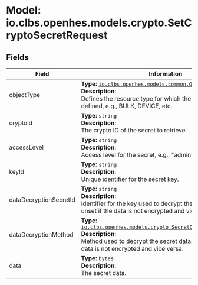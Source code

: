 # Model: io.clbs.openhes.models.crypto.SetCryptoSecretRequest

## Fields

| Field | Information |
| --- | --- |
| objectType | <b>Type:</b> [`io.clbs.openhes.models.common.ObjectType`](enum-io-clbs-openhes-models-common-objecttype.md)<br><b>Description:</b><br>Defines the resource type for which the field descriptor is defined, e.g., BULK, DEVICE, etc. |
| cryptoId | <b>Type:</b> `string`<br><b>Description:</b><br>The crypto ID of the secret to retrieve. |
| accessLevel | <b>Type:</b> `string`<br><b>Description:</b><br>Access level for the secret, e.g., "admin", "user", etc. |
| keyId | <b>Type:</b> `string`<br><b>Description:</b><br>Unique identifier for the secret key. |
| dataDecryptionSecretId | <b>Type:</b> `string`<br><b>Description:</b><br>Identifier for the key used to decrypt the secret data. May be unset if the data is not encrypted and vice versa. |
| dataDecryptionMethod | <b>Type:</b> [`io.clbs.openhes.models.crypto.SecretDataDesryptionMethod`](enum-io-clbs-openhes-models-crypto-secretdatadesryptionmethod.md)<br><b>Description:</b><br>Method used to decrypt the secret data. May be unset if the data is not encrypted and vice versa. |
| data | <b>Type:</b> `bytes`<br><b>Description:</b><br>The secret data. |

